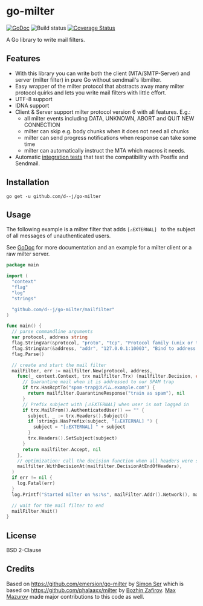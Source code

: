 # go-milter

[![GoDoc](https://godoc.org/github.com/d--j/go-milter?status.svg)](https://godoc.org/github.com/d--j/go-milter)
![Build status](https://github.com/d--j/go-milter/actions/workflows/go.yml/badge.svg?branch=main)
[![Coverage Status](https://coveralls.io/repos/github/d--j/go-milter/badge.svg?branch=main)](https://coveralls.io/github/d--j/go-milter?branch=main)

A Go library to write mail filters.

## Features

* With this library you can write both the client (MTA/SMTP-Server) and server (milter filter)
  in pure Go without sendmail's libmilter.
* Easy wrapper of the milter protocol that abstracts away many milter protocol quirks
  and lets you write mail filters with little effort.
* UTF-8 support
* IDNA support
* Client & Server support milter protocol version 6 with all features. E.g.:
  * all milter events including DATA, UNKNOWN, ABORT and QUIT NEW CONNECTION
  * milter can skip e.g. body chunks when it does not need all chunks
  * milter can send progress notifications when response can take some time 
  * milter can automatically instruct the MTA which macros it needs.
* Automatic [integration tests](integration/README.md) that test the compatibility with Postfix and Sendmail.

## Installation

```shell
go get -u github.com/d--j/go-milter
```

## Usage

The following example is a milter filter that adds `[⚠️EXTERNAL] ` to the subject of all messages of unauthenticated users.

See [GoDoc](https://godoc.org/github.com/d--j/go-milter/mailfilter) for more documentation and an example for a milter client or a raw milter server.

```go
package main

import (
  "context"
  "flag"
  "log"
  "strings"

  "github.com/d--j/go-milter/mailfilter"
)

func main() {
  // parse commandline arguments
  var protocol, address string
  flag.StringVar(&protocol, "proto", "tcp", "Protocol family (unix or tcp)")
  flag.StringVar(&address, "addr", "127.0.0.1:10003", "Bind to address or unix domain socket")
  flag.Parse()

  // create and start the mail filter
  mailFilter, err := mailfilter.New(protocol, address,
    func(_ context.Context, trx mailfilter.Trx) (mailfilter.Decision, error) {
      // Quarantine mail when it is addressed to our SPAM trap
      if trx.HasRcptTo("spam-trap@スパム.example.com") {
        return mailfilter.QuarantineResponse("train as spam"), nil
      }
      // Prefix subject with [⚠️EXTERNAL] when user is not logged in
      if trx.MailFrom().AuthenticatedUser() == "" {
        subject, _ := trx.Headers().Subject()
        if !strings.HasPrefix(subject, "[⚠️EXTERNAL] ") {
          subject = "[⚠️EXTERNAL] " + subject
        }
        trx.Headers().SetSubject(subject)
      }
      return mailfilter.Accept, nil
    },
    // optimization: call the decision function when all headers were sent to us
    mailfilter.WithDecisionAt(mailfilter.DecisionAtEndOfHeaders),
  )
  if err != nil {
    log.Fatal(err)
  }
  log.Printf("Started milter on %s:%s", mailFilter.Addr().Network(), mailFilter.Addr().String())

  // wait for the mail filter to end
  mailFilter.Wait()
}
```

## License

BSD 2-Clause

## Credits

Based on https://github.com/emersion/go-milter by [Simon Ser](https://github.com/emersion) which is based on https://github.com/phalaaxx/milter by
[Bozhin Zafirov](https://github.com/phalaaxx). [Max Mazurov](https://github.com/foxcpp) made major contributions to this code as well.
